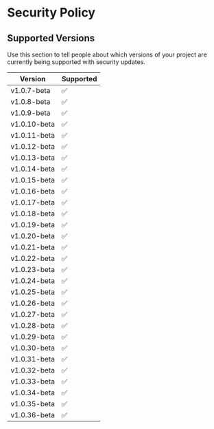 # Security Policy

## Supported Versions

Use this section to tell people about which versions of your project are
currently being supported with security updates.

| Version | Supported          |
| ------- | ------------------ |
| v1.0.7-beta   | :white_check_mark: |
| v1.0.8-beta   | :white_check_mark: |
| v1.0.9-beta   | :white_check_mark: |
| v1.0.10-beta   | :white_check_mark: |
| v1.0.11-beta   | :white_check_mark: |
| v1.0.12-beta   | :white_check_mark: |
| v1.0.13-beta   | :white_check_mark: |
| v1.0.14-beta   | :white_check_mark: |
| v1.0.15-beta   | :white_check_mark: |
| v1.0.16-beta   | :white_check_mark: |
| v1.0.17-beta   | :white_check_mark: |
| v1.0.18-beta   | :white_check_mark: |
| v1.0.19-beta   | :white_check_mark: |
| v1.0.20-beta   | :white_check_mark: |
| v1.0.21-beta   | :white_check_mark: |
| v1.0.22-beta   | :white_check_mark: |
| v1.0.23-beta   | :white_check_mark: |
| v1.0.24-beta   | :white_check_mark: |
| v1.0.25-beta   | :white_check_mark: |
| v1.0.26-beta   | :white_check_mark: |
| v1.0.27-beta   | :white_check_mark: |
| v1.0.28-beta   | :white_check_mark: |
| v1.0.29-beta   | :white_check_mark: |
| v1.0.30-beta   | :white_check_mark: |
| v1.0.31-beta   | :white_check_mark: |
| v1.0.32-beta   | :white_check_mark: |
| v1.0.33-beta   | :white_check_mark: |
| v1.0.34-beta   | :white_check_mark: |
| v1.0.35-beta   | :white_check_mark: |
| v1.0.36-beta   | :white_check_mark: |



